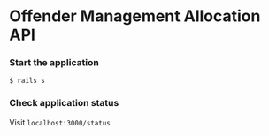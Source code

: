 # Offender Management Allocation API

### Start the application

```
$ rails s
```

### Check application status
Visit `localhost:3000/status`

